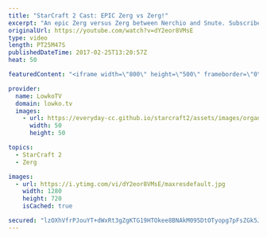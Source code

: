 ```yaml
---
title: "StarCraft 2 Cast: EPIC Zerg vs Zerg!"
excerpt: "An epic Zerg versus Zerg between Nerchio and Snute. Subscribe for more videos: http://lowko.tv/youtube More StarCraft 2 Casts: https://goo.gl/LsmBuQ  In this video I cast a long match of Zerg versus Zerg. Usually the match-up can be over within minutes. However, on Abyssal Reef you can reasonably easily"
originalUrl: https://youtube.com/watch?v=dY2eor8VMsE
type: video
length: PT25M47S
publishedDateTime: 2017-02-25T13:20:57Z
heat: 50

featuredContent: "<iframe width=\"800\" height=\"500\" frameborder=\"0\" src=\"https://www.youtube.com/embed/dY2eor8VMsE\" allow=\"accelerometer; autoplay; encrypted-media; gyroscope; picture-in-picture\" allowfullscreen></iframe>"

provider:
  name: LowkoTV
  domain: lowko.tv
  images:
    - url: https://everyday-cc.github.io/starcraft2/assets/images/organizations/lowko.tv-50x50.jpg
      width: 50
      height: 50

topics:
  - StarCraft 2
  - Zerg

images:
  - url: https://i.ytimg.com/vi/dY2eor8VMsE/maxresdefault.jpg
    width: 1280
    height: 720
    isCached: true

secured: "lzOXhVfrPJouYT+dWxRt3gZgKTG19HTOkee8BNAkM095DtOTyopg7pFsZGk5JCJtxtfSru51xaw1nJ14S11y2SDiu7olk8lZBZ1vhOseT8xfd6f/g5ZBuqvWvQaFZUA+Ka7TCx6fwOlkG2IMUzUC72BalXNIsi6W6Xi/Q9F0XF3MhcbWeoZUnpFoaWmPdtr0sUaPuhnfc+SB3uVltDfQBwwhjYW81sJT7kCIUqmoTMqsARulrtWN8J+FbCeDVYlh7Ky4o96F8b5GXtKNNjYfyYn3XS4BL+jbim8SXVil4t5kx0qi5Vop9AtcJcgh7eOtl6e7la9aDHwxpn1Q7pEng6N4aZvFZUoHQ3HCQx9NxKX1a8sWg4Q76V24PFI/tMdDtzhpR5284VLg+HnQ1CyVqY65GUEkAo11yO9pSQKq6E0=;ZKv/Uo/i07+TqgCYhPDrlg=="
---
```


